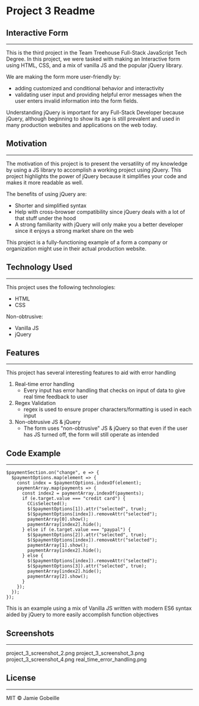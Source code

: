 # Project 3 Readme

## Interactive Form

---

This is the third project in the Team Treehouse Full-Stack JavaScript Tech Degree. In this project, we were tasked with making an Interactive form using HTML, CSS, and a mix of vanilla JS and the popular jQuery library.

We are making the form more user-friendly by:

- adding customized and conditional behavior and interactivity
- validating user input and providing helpful error messages when the user enters invalid information into the form fields.

Understanding jQuery is important for any Full-Stack Developer because jQuery, although beginning to show its age is still prevalent and used in many production websites and applications on the web today.

## Motivation

---

The motivation of this project is to present the versatility of my knowledge by using a JS library to accomplish a working project using jQuery. This project highlights the power of jQuery because it simplifies your code and makes it more readable as well.

The benefits of using jQuery are:

- Shorter and simplified syntax
- Help with cross-browser compatibility since jQuery deals with a lot of that stuff under the hood
- A strong familiarity with jQuery will only make you a better developer since it enjoys a strong market share on the web

This project is a fully-functioning example of a form a company or organization might use in their actual production website.

## Technology Used

---

This project uses the following technologies:

- HTML
- CSS

Non-obtrusive:

- Vanilla JS
- jQuery

## Features

---

This project has several interesting features to aid with error handling

1. Real-time error handling
   - Every input has error handling that checks on input of data to give real time feedback to user
2. Regex Validation
   - regex is used to ensure proper characters/formatting is used in each input
3. Non-obtrusive JS & jQuery
   - The form uses "non-obtrusive" JS & jQuery so that even if the user has JS turned off, the form will still operate as intended

## Code Example

---

    $paymentSection.on("change", e => {
      $paymentOptions.map(element => {
        const index = $paymentOptions.indexOf(element);
        paymentArray.map(payments => {
          const index2 = paymentArray.indexOf(payments);
          if (e.target.value === "credit card") {
            CCisSelected();
            $($paymentOptions[1]).attr("selected", true);
            $($paymentOptions[index]).removeAttr("selected");
            paymentArray[0].show();
            paymentArray[index2].hide();
          } else if (e.target.value === "paypal") {
            $($paymentOptions[2]).attr("selected", true);
            $($paymentOptions[index]).removeAttr("selected");
            paymentArray[1].show();
            paymentArray[index2].hide();
          } else {
            $($paymentOptions[index]).removeAttr("selected");
            $($paymentOptions[3]).attr("selected", true);
            paymentArray[index2].hide();
            paymentArray[2].show();
          }
        });
      });
    });

This is an example using a mix of Vanilla JS written with modern ES6 syntax aided by jQuery to more easily accomplish function objectives

## Screenshots

---

project_3_screenshot_2.png
project_3_screenshot_3.png
project_3_screenshot_4.png
real_time_error_handling.png

## License

---

MIT © Jamie Gobeille
